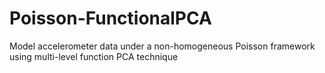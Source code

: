 # Poisson-FunctionalPCA
Model accelerometer data under a non-homogeneous Poisson framework using multi-level function PCA technique
